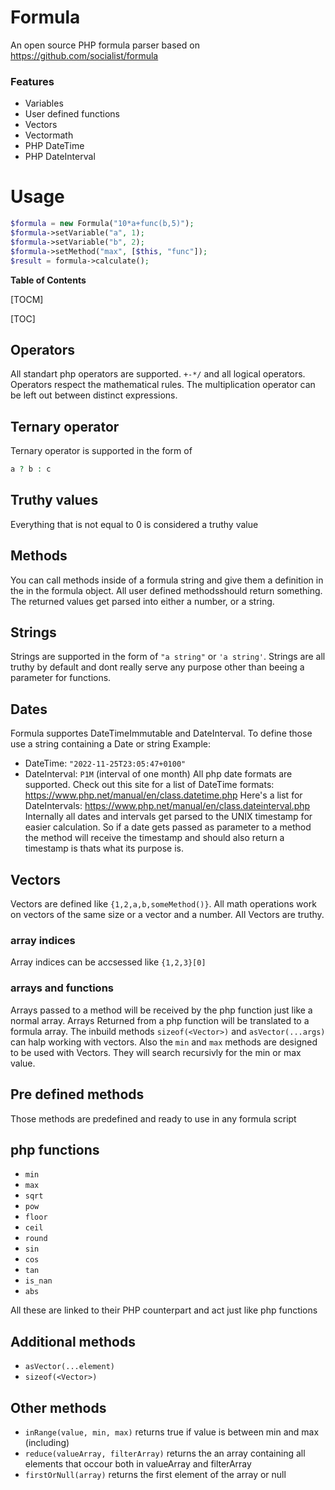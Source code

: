 # Formula
An open source PHP formula parser based on https://github.com/socialist/formula

### Features
- Variables
- User defined functions
- Vectors
- Vectormath
- PHP DateTime
- PHP DateInterval

# Usage

```php
$formula = new Formula("10*a+func(b,5)");
$formula->setVariable("a", 1);
$formula->setVariable("b", 2);
$formula->setMethod("max", [$this, "func"]);
$result = formula->calculate();
```

**Table of Contents**

[TOCM]

[TOC]

## Operators
All standart php operators are supported. `+-*/` and all logical operators.
Operators respect the mathematical rules. The multiplication operator can be left out between distinct expressions.

## Ternary operator
Ternary operator is supported in the form of
```php
a ? b : c
```

## Truthy values
Everything that is not equal to 0 is considered a truthy value

## Methods
You can call methods inside of a formula string and give them a definition in the in the formula object. All user defined methodsshould return something. The returned values get parsed into either a number, or a string. 

## Strings
Strings are supported in the form of `"a string"` or `'a string'`.  Strings are all truthy by default and dont really serve any purpose other than beeing a parameter for functions.

## Dates
Formula supportes DateTimeImmutable and DateInterval. To define those use a string containing a Date or string Example:
- DateTime: `"2022-11-25T23:05:47+0100"`
- DateInterval: `P1M` (interval of one month)
All php date formats are supported. Check out this site for a list of DateTime formats: https://www.php.net/manual/en/class.datetime.php
Here's a list for DateIntervals: https://www.php.net/manual/en/class.dateinterval.php
Internally all dates and intervals get parsed to the UNIX timestamp for easier calculation. So if a date gets passed as parameter to a method the method will receive the timestamp and should also return a timestamp is thats what its purpose is.

## Vectors
Vectors are defined like `{1,2,a,b,someMethod()}`.
All math operations work on vectors of the same size or a vector and a number.  All Vectors are truthy.
### array indices
Array indices can be accsessed like `{1,2,3}[0]`
### arrays and functions
Arrays passed to a method will be received by the php function just like a normal array.
Arrays Returned from a php function will be translated to a formula array.
The inbuild methods `sizeof(<Vector>)` and `asVector(...args)` can halp working with vectors. Also the `min` and `max` methods are designed to be used with Vectors. They will search recursivly for the min or max value.

## Pre defined methods
Those methods are predefined and ready to use in any formula script
## php functions
- `min`
- `max`
- `sqrt`
- `pow`
- `floor`
- `ceil`
- `round`
- `sin`
- `cos`
- `tan`
- `is_nan`
- `abs`

All these are linked to their PHP counterpart and act just like php functions
## Additional methods
- `asVector(...element)`
- `sizeof(<Vector>)`

## Other methods
- `inRange(value, min, max)` returns true if value is between min and max (including)
- `reduce(valueArray, filterArray)` returns the an array containing all elements that occour both in valueArray and filterArray
- `firstOrNull(array)` returns the first element of the array or null
